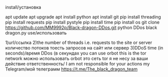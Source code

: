 install/установка 

apt update 
apt upgrade 
apt install python 
apt install git
pip install threading
pip install requests
pip install pystyle
pip install time 
pip install os
git clone https://github.com/MM9992p/Black-dragon-DDos.git
python DDos black dragon.py
use/использовать

1)url/ссылка 
2)the number of threads i.e. requests to the site or server
количество потоков тоесть запросов на сайт или сервер
3)DDoS time (in seconds)/время DDos (в секундах
you can use orbot this is the tor network
можно использовать orbot это сеть tor
я не несу за ваши действие ответственность/
I am not responsible for your actions
my Telegram/мой телеграмм
https://t.me/The_black_dragon_team
